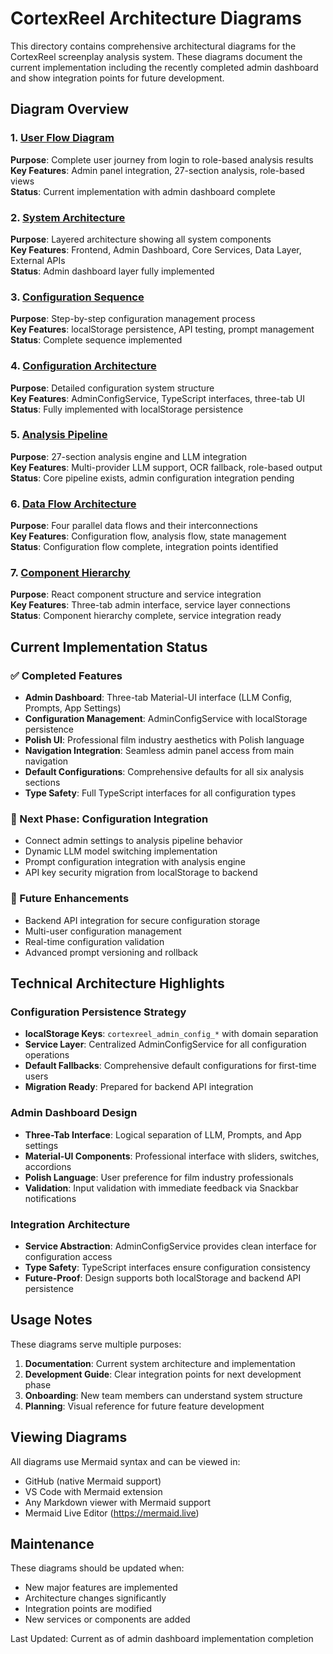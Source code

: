 # CortexReel Architecture Diagrams

This directory contains comprehensive architectural diagrams for the CortexReel screenplay analysis system. These diagrams document the current implementation including the recently completed admin dashboard and show integration points for future development.

## Diagram Overview

### 1. [User Flow Diagram](./01-user-flow.md)
**Purpose**: Complete user journey from login to role-based analysis results  
**Key Features**: Admin panel integration, 27-section analysis, role-based views  
**Status**: Current implementation with admin dashboard complete

### 2. [System Architecture](./02-system-architecture.md)
**Purpose**: Layered architecture showing all system components  
**Key Features**: Frontend, Admin Dashboard, Core Services, Data Layer, External APIs  
**Status**: Admin dashboard layer fully implemented

### 3. [Configuration Sequence](./03-configuration-sequence.md)
**Purpose**: Step-by-step configuration management process  
**Key Features**: localStorage persistence, API testing, prompt management  
**Status**: Complete sequence implemented

### 4. [Configuration Architecture](./04-configuration-architecture.md)
**Purpose**: Detailed configuration system structure  
**Key Features**: AdminConfigService, TypeScript interfaces, three-tab UI  
**Status**: Fully implemented with localStorage persistence

### 5. [Analysis Pipeline](./05-analysis-pipeline.md)
**Purpose**: 27-section analysis engine and LLM integration  
**Key Features**: Multi-provider LLM support, OCR fallback, role-based output  
**Status**: Core pipeline exists, admin configuration integration pending

### 6. [Data Flow Architecture](./06-data-flow-architecture.md)
**Purpose**: Four parallel data flows and their interconnections  
**Key Features**: Configuration flow, analysis flow, state management  
**Status**: Configuration flow complete, integration points identified

### 7. [Component Hierarchy](./07-component-hierarchy.md)
**Purpose**: React component structure and service integration  
**Key Features**: Three-tab admin interface, service layer connections  
**Status**: Component hierarchy complete, service integration ready

## Current Implementation Status

### ✅ Completed Features
- **Admin Dashboard**: Three-tab Material-UI interface (LLM Config, Prompts, App Settings)
- **Configuration Management**: AdminConfigService with localStorage persistence
- **Polish UI**: Professional film industry aesthetics with Polish language
- **Navigation Integration**: Seamless admin panel access from main navigation
- **Default Configurations**: Comprehensive defaults for all six analysis sections
- **Type Safety**: Full TypeScript interfaces for all configuration types

### 🔄 Next Phase: Configuration Integration
- Connect admin settings to analysis pipeline behavior
- Dynamic LLM model switching implementation
- Prompt configuration integration with analysis engine
- API key security migration from localStorage to backend

### 🔮 Future Enhancements
- Backend API integration for secure configuration storage
- Multi-user configuration management
- Real-time configuration validation
- Advanced prompt versioning and rollback

## Technical Architecture Highlights

### Configuration Persistence Strategy
- **localStorage Keys**: `cortexreel_admin_config_*` with domain separation
- **Service Layer**: Centralized AdminConfigService for all configuration operations
- **Default Fallbacks**: Comprehensive default configurations for first-time users
- **Migration Ready**: Prepared for backend API integration

### Admin Dashboard Design
- **Three-Tab Interface**: Logical separation of LLM, Prompts, and App settings
- **Material-UI Components**: Professional interface with sliders, switches, accordions
- **Polish Language**: User preference for film industry professionals
- **Validation**: Input validation with immediate feedback via Snackbar notifications

### Integration Architecture
- **Service Abstraction**: AdminConfigService provides clean interface for configuration access
- **Type Safety**: TypeScript interfaces ensure configuration consistency
- **Future-Proof**: Design supports both localStorage and backend API persistence

## Usage Notes

These diagrams serve multiple purposes:
1. **Documentation**: Current system architecture and implementation
2. **Development Guide**: Clear integration points for next development phase
3. **Onboarding**: New team members can understand system structure
4. **Planning**: Visual reference for future feature development

## Viewing Diagrams

All diagrams use Mermaid syntax and can be viewed in:
- GitHub (native Mermaid support)
- VS Code with Mermaid extension
- Any Markdown viewer with Mermaid support
- Mermaid Live Editor (https://mermaid.live)

## Maintenance

These diagrams should be updated when:
- New major features are implemented
- Architecture changes significantly
- Integration points are modified
- New services or components are added

Last Updated: Current as of admin dashboard implementation completion 
